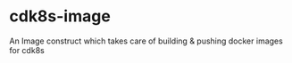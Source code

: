 # cdk8s-image
An Image construct which takes care of building &amp; pushing docker images for cdk8s
